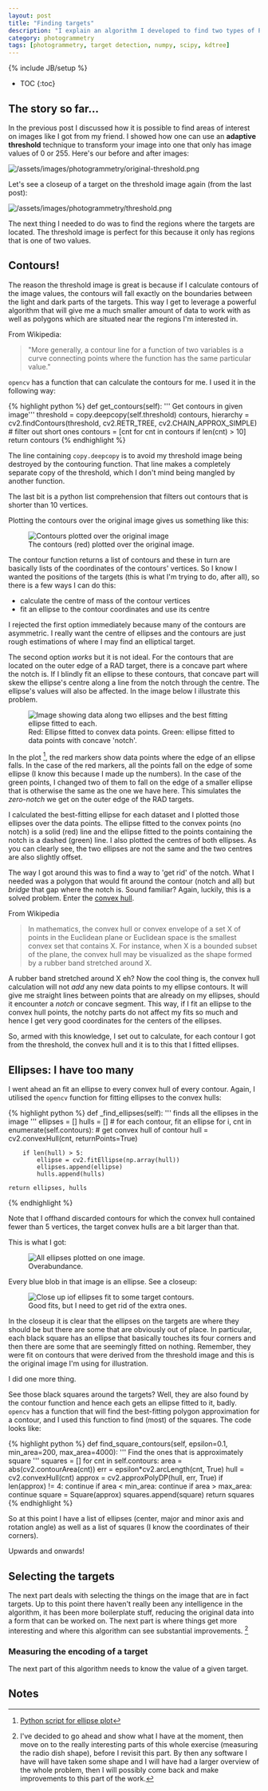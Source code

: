```yaml
---
layout: post
title: "Finding targets"
description: "I explain an algorithm I developed to find two types of Photomodeler targets on images of a radio telescope's dish."
category: photogrammetry
tags: [photogrammetry, target detection, numpy, scipy, kdtree]
---
```

{% include JB/setup %}
* TOC
{:toc}


## The story so far...

In the previous post I discussed how it is possible to find areas of interest
on images like I got from my friend. I showed how one can use an **adaptive
threshold** technique to transform your image into one that only has image
values of 0 or 255. Here's our before and after images:

![/assets/images/photogrammetry/original-threshold.png](/assets/images/photogrammetry/original-threshold.png)

Let's see a closeup of a target on the threshold image again (from the last post):

![/assets/images/photogrammetry/threshold.png](/assets/images/photogrammetry/thresh.png)

The next thing I needed to do was to find the regions where the targets are
located. The threshold image is perfect for this because it only has regions
that is one of two values.

## Contours!

The reason the threshold image is great is because if I calculate contours of
the image values, the contours will fall exactly on the boundaries between the
light and dark parts of the targets. This way I get to leverage a powerful
algorithm that will give me a much smaller amount of data to work with as well
as polygons which are situated near the regions I'm interested in.

From Wikipedia:

>   "More generally, a contour line for a function of two variables is a curve
>   connecting points where the function has the same particular value."

`opencv` has a function that can calculate the contours for me. I used it in
the following way:

{% highlight python %}
def get_contours(self):
    ''' Get contours in given image'''
    threshold = copy.deepcopy(self.threshold)
    contours, hierarchy = \
        cv2.findContours(threshold,
        cv2.RETR_TREE,
        cv2.CHAIN_APPROX_SIMPLE)
    # filter out short ones
    contours = [cnt for cnt in contours if len(cnt) > 10]
    return contours
{% endhighlight %}

The line containing `copy.deepcopy` is to avoid my threshold image being
destroyed by the contouring function. That line makes a completely separate copy
of the threshold, which I don't mind being mangled by another function.

The last bit is a python list comprehension that filters out contours that is
shorter than 10 vertices.

Plotting the contours over the original image gives us something like this:

<figure>
<img src="/assets/images/photogrammetry/contours.png" alt="Contours plotted over
the original image">
<figcaption>The contours (red)  plotted over the original image.</figcaption>
</figure>


The contour function returns a list of contours and these in turn are basically
lists of the coordinates of the contours' vertices. So I know I wanted the
positions of the targets (this is what I'm trying to do, after all), so there is
a few ways I can do this:

* calculate the centre of mass of the contour vertices
* fit an ellipse to the contour coordinates and use its centre

I rejected the first option immediately because many of the contours are asymmetric. 
I really want the centre of ellipses and the contours are just rough
estimations of where I may find an elliptical target.

The second option *works* but it is not ideal. For the contours that are
located on the outer edge of a RAD target, there is a concave part where the
notch is. If I blindly fit an ellipse to these contours, that concave part will
skew the ellipse's centre along a line from the notch through the centre. The
ellipse's values will also be affected. In the image below I illustrate this problem.

<figure>
  <img src="/assets/images/photogrammetry/ellipse-fits.png" alt="Image showing data along two ellipses and the best fitting ellipse fitted to each.">
  <figcaption>Red: Ellipse fitted to convex data points. Green: ellipse fitted to data points with concave 'notch'.</figcaption>
</figure>

In the plot [^ellipse-fitting-script], the red markers show data points where
the edge of an ellipse falls. In the case of the red markers, all the points
fall on the edge of some ellipse (I know this because I made up the numbers).
In the case of the green points, I changed two of them to fall on the edge of a
smaller ellipse that is otherwise the same as the one we have here. This
simulates the *zero-notch* we get on the outer edge of the RAD targets.

I calculated the best-fitting ellipse for each dataset and I plotted those
ellipses over the data points. The ellipse fitted to the convex points (no
 notch) is a solid (red) line and the ellipse fitted to the points
containing the notch is a dashed (green) line. I also plotted the centres of
both ellipses. As you can clearly see, the two ellipses are not the same and
the two centres are also slightly offset.

The way I got around this was to find a way to 'get rid' of the notch. What I
needed was a polygon that would fit around the contour (notch and all) but 
*bridge* that gap where the notch is. Sound familiar? Again, luckily, this 
is a solved problem. Enter the [convex hull](http://en.wikipedia.org/wiki/Convex_hull).

From Wikipedia

>In mathematics, the convex hull or convex envelope of a set X of points in the Euclidean plane or Euclidean space is the smallest convex set that contains X.  For instance, when X is a bounded subset of the plane, the convex hull may be visualized as the shape formed by a rubber band stretched around X.

A rubber band stretched around X eh?  Now the cool thing is, the convex hull
calculation will not *add* any new data points to my ellipse contours. It will
give me straight lines between points that are already on my ellipses, should
it encounter a *notch* or concave segment. This way, if I fit an ellipse to the
convex hull points, the notchy parts do not affect my fits so much and hence I
get very good coordinates for the centers of the ellipses.

So, armed with this knowledge, I set out to calculate, for each contour I got
from the threshold, the convex hull and it is to this that I fitted ellipses.


## Ellipses: I have too many

I went ahead an fit an ellipse to every convex hull of every contour. Again, I utilised the `opencv` function for fitting ellipses to the convex hulls:

{% highlight python %}
def _find_ellipses(self):
    ''' finds all the ellipses in the image
    '''
    ellipses = []
    hulls = []
    # for each contour, fit an ellipse
    for i, cnt in enumerate(self.contours):
        # get convex hull of contour
        hull = cv2.convexHull(cnt, returnPoints=True)

        if len(hull) > 5:
            ellipse = cv2.fitEllipse(np.array(hull))
            ellipses.append(ellipse)
            hulls.append(hulls)

    return ellipses, hulls
{% endhighlight %}

Note that I offhand discarded contours for which the convex hull contained
fewer than 5 vertices, the target convex hulls are a bit larger than that.

This is what I got:

<figure>
  <img src="/assets/images/photogrammetry/all-ellipses.png" alt="All ellipses plotted on one image.">
  <figcaption>Overabundance.</figcaption>
</figure>

Every blue blob in that image is an ellipse. See a closeup:

<figure>
  <img src="/assets/images/photogrammetry/ellipses-closeup.png" alt="Close up iof ellipses fit to some target contours.">
  <figcaption>Good fits, but I need to get rid of the extra ones.</figcaption>
</figure>

In the closeup it is clear that the ellipses on the targets are where they
should be but there are some that are obviously out of place. In particular,
each black square has an ellipse that basically touches its four corners and
then there are some that are seemingly fitted on nothing. Remember, they were
fit on contours that were derived from the threshold image and this is the
original image I'm using for illustration.

I did one more thing.

See those black squares around the targets? Well, they are also found by the
contour function and hence each gets an ellipse fitted to it, badly. `opencv`
has a function that will find the best-fitting polygon approximation for a
contour, and I used this function to find (most) of the squares. The code looks
like:

{% highlight python %}
def find_square_contours(self, epsilon=0.1, min_area=200, max_area=4000):
    ''' Find the ones that is approximately square
    '''
    squares = []
    for cnt in self.contours:
        area = abs(cv2.contourArea(cnt))
        err = epsilon*cv2.arcLength(cnt, True)
        hull = cv2.convexHull(cnt)
        approx = cv2.approxPolyDP(hull, err, True)
        if len(approx) != 4:
            continue
        if area < min_area:
            continue
        if area > max_area:
            continue
        square = Square(approx)
        squares.append(square)
    return squares
{% endhighlight %}


So at this point I have a list of ellipses (center, major and minor axis and rotation angle) as well as a list of squares (I know the coordinates of their corners).

Upwards and onwards!

## Selecting the targets

The next part deals with selecting the things on the image that are in fact
targets. Up to this point there haven't really been any intelligence in 
the algorithm, it has been more boilerplate stuff, reducing the original
data into a form that can be worked on. The next part is where things get
more interesting and where this algorithm can see substantial improvements.
[^biggerpicture]

### Measuring the encoding of a target

The next part of this algorithm needs to know the value of a given target.




## Notes

[^ellipse-fitting-script]: [Python script for ellipse plot](/assets/scripts/ellipse-fitting-demo.py)

[^biggerpicture]: I've decided to go ahead and show what I have at the moment, then move on to the really interesting parts of this whole exercise (measuring the radio dish shape), before I revisit this part. By then any software I have will have taken some shape and I will have had a larger overview of the whole problem, then I will possibly come back and make improvements to this part of the work.

